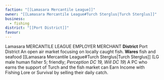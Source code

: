 ```yaml
---
faction: "[[Lamasara Mercantile League]]"
owner: "[[Lamasara Mercantile League#Turch Sterglus|Turch Sterglus]]"
business:
  - fishing
district: "[[Port District]]"
favour:
---
```

Lamasara MERCANTILE LEAGUE EMPLOYER MERCHANT 
**District** Port District
An open air market focusing on locally caught fish. 
**Wares** fish and seafood 
[[Lamasara Mercantile League#Turch Sterglus|Turch Sterglus]] (LG male human fisher 5; friendly; *Perception DC 19, Will DC 19*) A PC who earns the support of Turch and the fish market can Earn Income with Fishing Lore or Survival by selling their daily catch. 